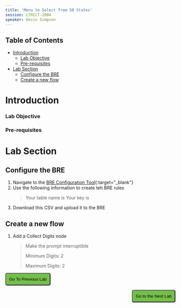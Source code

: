 ```yaml
---
title: 'Menu to Select from 50 States'
session: LTRCCT-2004
speaker: Kevin Simpson
---
```


## Table of Contents
- [Introduction](#introduction)
    - [Lab Objective](#lab-objective)
    - [Pre-requisites](#pre-requisites)
- [Lab Section](#lab-section)
  - [Configure the BRE](#configure-the-bre)
  - [Create a new flow](#create-a-new-flow)


# Introduction
### Lab Objective

### Pre-requisites


# Lab Section

## Configure the BRE

1. Navigate to the [BRE Configuration Tool](Configuring_The_BRE.md){:target="_blank"}
2. Use the following information to create teh BRE rules
   > Your table name is
   > Your key is
3. Download this CSV and upload it to the BRE

## Create a new flow
1. Add a Collect Digits node
    > 
    > Make the prompt interruptible 
    >
    > Minimum Digits: 2
    >
    > Maximum Digits: 2
    >
    > 







<script>
function mainPage() {window.location.href = "Lab_2";}
function nextLab() 
 {
 window.location.href = "Lab_4";
 }
</script>

<div id="button-row">
<button onclick="mainPage()" style="
  border-radius: 5px;
  background-color: rgb(116,191,75);
  padding: 10px;">Go To Previous Lab</button>

<button onclick="nextLab()" style="
  position: absolute;
  right: 200px;
  border-radius: 5px;
  background-color: rgb(116,191,75);
  padding: 10px;">Go to the Next Lab</button>

</div>
